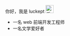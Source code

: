 你好，我是 luckept <img src="https://media.giphy.com/media/hvRJCLFzcasrR4ia7z/giphy.gif" width="25" alt="手势">  

- 一名 web 前端开发工程师
- 一名文学爱好者
